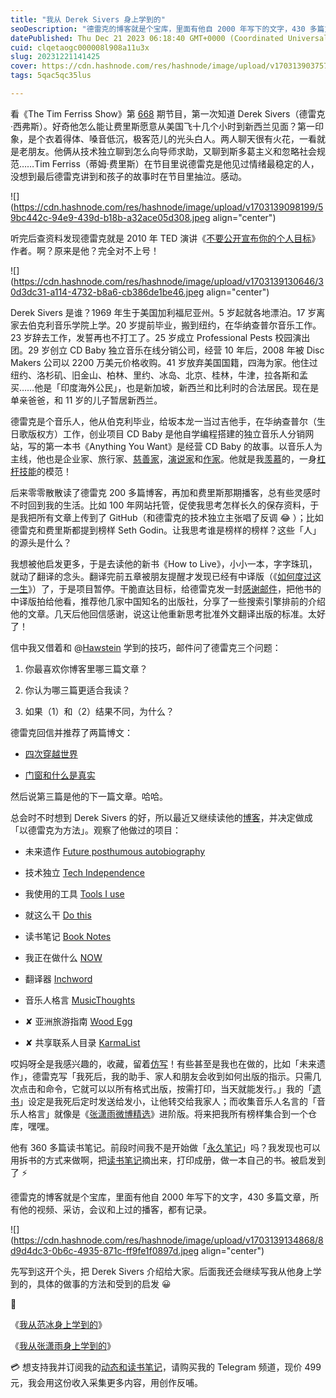 ```yaml
---
title: "我从 Derek Sivers 身上学到的"
seoDescription: "德雷克的博客就是个宝库，里面有他自 2000 年写下的文字，430 多篇文章，所有他的视频、采访，会议和上过的播客，都有记录。"
datePublished: Thu Dec 21 2023 06:18:40 GMT+0000 (Coordinated Universal Time)
cuid: clqetaogc000008l908a11u3x
slug: 20231221141425
cover: https://cdn.hashnode.com/res/hashnode/image/upload/v1703139037579/e1dcec71-996f-4fb7-8c08-117bc50ff887.jpeg
tags: 5qac5qc35lus

---
```


看《The Tim Ferriss Show》第 [668](https://youtu.be/0BaDQCjqUHU) 期节目，第一次知道 Derek Sivers（德雷克·西弗斯）。好奇他怎么能让费里斯愿意从美国飞十几个小时到新西兰见面？第一印象，是个衣着得体、嗓音低沉，极客范儿的光头白人。两人聊天很有火花，一看就是老朋友。他俩从技术独立聊到怎么向导师求助，又聊到斯多葛主义和忽略社会规范……Tim Ferriss（蒂姆·费里斯）在节目里说德雷克是他见过情绪最稳定的人，没想到最后德雷克讲到和孩子的故事时在节目里抽泣。感动。

![](https://cdn.hashnode.com/res/hashnode/image/upload/v1703139098199/59bc442c-94e9-439d-b18b-a32ace05d308.jpeg align="center")

听完后查资料发现德雷克就是 2010 年 TED 演讲《[不要公开宣布你的个人目标](https://www.ted.com/talks/derek_sivers_keep_your_goals_to_yourself/transcript?language=zh-cn)》作者。啊？原来是他？完全对不上号！

![](https://cdn.hashnode.com/res/hashnode/image/upload/v1703139130646/30d3dc31-a114-4732-b8a6-cb386de1be46.jpeg align="center")

Derek Sivers 是谁？1969 年生于美国加利福尼亚州。5 岁起就各地漂泊。17 岁离家去伯克利音乐学院上学。20 岁提前毕业，搬到纽约，在华纳查普尔音乐工作。23 岁辞去工作，发誓再也不打工了。25 岁成立 Professional Pests 校园演出团。29 岁创立 CD Baby 独立音乐在线分销公司，经营 10 年后，2008 年被 Disc Makers 公司以 2200 万美元价格收购。41 岁放弃美国国籍，四海为家。他住过纽约、洛杉矶、旧金山、柏林、里约、冰岛、北京、桂林，牛津，拉各斯和孟买……他是「印度海外公民」，也是新加坡，新西兰和比利时的合法居民。现在是单亲爸爸，和 11 岁的儿子暂居新西兰。

德雷克是个音乐人，他从伯克利毕业，给坂本龙一当过吉他手，在华纳查普尔（生日歌版权方）工作，创业项目 CD Baby 是他自学编程搭建的独立音乐人分销网站，写的第一本书《Anything You Want》是经营 CD Baby 的故事。以音乐人为主线，他也是企业家、旅行家、[慈善家](https://sive.rs/575k)，[演说家](https://www.ted.com/speakers/derek_sivers)和[作家](https://book.douban.com/subject_search?search_text=Derek%20Sivers)。他就是我[羡慕](https://mp.weixin.qq.com/s?__biz=MzI3MzU5MDA1OQ==&mid=2247487460&idx=1&sn=0494727a413dba216d6c772067bafbf4&chksm=eb21bda0dc5634b6b76b5e43d2e7674afc6c08194c6e6e543fb86939fcc6df562b908adce296#rd)的，一身[杠杆技能](https://mp.weixin.qq.com/s/TfhBCbr8-IoHyPKtB3hTlw)的模范！

后来零零散散读了德雷克 200 多篇博客，再加和费里斯那期播客，总有些灵感时不时回到我的生活。比如 100 年网站托管，促使我思考怎样长久的保存资料，于是我把所有文章上传到了 GitHub（和德雷克的技术独立主张唱了反调 😂 ）；比如德雷克和费里斯都提到榜样 Seth Godin。让我思考谁是榜样的榜样？这些「人」的源头是什么？

我想被他启发更多，于是去读他的新书《How to Live》，小小一本，字字珠玑，就动了翻译的念头。翻译完前五章被朋友提醒才发现已经有中译版（《[如何度过这一生](https://book.douban.com/subject/36351794/)》）了，于是项目暂停。干脆直达目标，给德雷克发一封[感谢邮件](https://t.me/c/1776193193/3590)，把他书的中译版拍给他看，推荐他几家中国知名的出版社，分享了一些搜索引擎排前的介绍他的文章。几天后他回信感谢，说这让他重新思考批准外文翻译出版的标准。太好了！

信中我又借着和 @[Hawstein](https://mp.weixin.qq.com/s?__biz=MjM5OTg2MzE4Mg==&mid=2257483855&idx=1&sn=012da42659d465e1ebcb0adcd148dd42&scene=21#wechat_redirect) 学到的技巧，邮件问了德雷克三个问题：

1. 你最喜欢你博客里哪三篇文章？
    
2. 你认为哪三篇更适合我读？
    
3. 如果（1）和（2）结果不同，为什么？
    

德雷克回信并推荐了两篇博文：

* [四次穿越世界](https://sive.rs/4)
    
* [门窗和什么是真实](https://sive.rs/dw)
    

然后说第三篇是他的下一篇文章。哈哈。

总会时不时想到 Derek Sivers 的好，所以最近又继续读他的[博客](https://sive.rs/)，并决定做成「以德雷克为方法」。观察了他做过的项目：

* 未来遗作 [Future posthumous autobiography](https://sive.rs/abio)
    
* 技术独立 [Tech Independence](https://sive.rs/ti)
    
* 我使用的工具 [Tools I use](https://sive.rs/uses)
    
* 就这么干 [Do this](https://sive.rs/d1)
    
* 读书笔记 [Book Notes](https://sive.rs/book)
    
* 我正在做什么 [NOW](https://nownownow.com/)
    
* 翻译器 [Inchword](https://inchword.com/)
    
* 音乐人格言 [MusicThoughts](https://musicthoughts.com/)
    
* ✘ 亚洲旅游指南 [Wood Egg](https://sive.rs/eg)
    
* ✘ 共享联系人目录 [KarmaList](https://sive.rs/kl)
    

哎妈呀全是我感兴趣的，收藏，留着[仿写](https://mp.weixin.qq.com/s?__biz=MzI3MzU5MDA1OQ==&mid=2247488357&idx=1&sn=f8287b51b336d22b5d08f6213cbd722c&chksm=eb21a121dc562837d8998371454b227a9fac85e2a33cf26f145e904541d4c196b7ae5afb3213&token=1088888974&lang=zh_CN#rd)！有些甚至是我也在做的，比如「未来遗作」，德雷克写「我死后，我的助手、家人和朋友会收到如何出版的指示。只需几次点击和命令，它就可以以所有格式出版，按需打印，当天就能发行。」我的「[遗书](https://mp.weixin.qq.com/s?__biz=MzI3MzU5MDA1OQ==&mid=2247485380&idx=1&sn=26cf6b9cd262a76b932a548adfc306bb&chksm=eb21b580dc563c9659eca8f9c1e0a1a998ad4399d694f89e0429e8d35dcef59e694151dffb8a#)」设定是我死后定时发送给发小，让他转交给我家人；而收集音乐人名言的「音乐人格言」就像是《[张潇雨微博精选](https://rili.zxy.wiki/)》进阶版。将来把我所有榜样集合到一个仓库，嘿嘿。

他有 360 多篇读书笔记。前段时间我不是开始做「[永久笔记](https://mp.weixin.qq.com/s?__biz=MzI3MzU5MDA1OQ==&mid=2247488178&idx=1&sn=d5ad38c62fb4ef8ae1fdb203fba42ec9&chksm=eb21a0f6dc5629e07fdbad537143fcc0a4b7c3d1d804ec6085a3c2abadbd7ea04bf4ed495127&token=1088888974&lang=zh_CN#rd)」吗？我发现也可以用拆书的方式来做啊，把[读书笔记](https://mp.weixin.qq.com/s?__biz=MzI3MzU5MDA1OQ==&mid=2247488150&idx=1&sn=98acb8d1a8baebfd08814ab4302d8ee4&chksm=eb21a0d2dc5629c40f899b59c250755844760896f6e3e38bf6c04dfdff766d7791e26dbd04e7&token=1088888974&lang=zh_CN#)摘出来，打印成册，做一本自己的书。被启发到了 ⚡️

德雷克的博客就是个宝库，里面有他自 2000 年写下的文字，430 多篇文章，所有他的视频、采访，会议和上过的播客，都有记录。

![](https://cdn.hashnode.com/res/hashnode/image/upload/v1703139134868/8d9d4dc3-0b6c-4935-871c-ff9fe1f0897d.jpeg align="center")

先写到这开个头，把 Derek Sivers 介绍给大家。后面我还会继续写我从他身上学到的，具体的做事的方法和受到的启发 😀

🔗

《[我从范冰身上学到的](https://mp.weixin.qq.com/s?__biz=MzI3MzU5MDA1OQ==&mid=2247487837&idx=1&sn=f6b17e5f9ad9f3a177c267b9c6a09ec4&chksm=eb21a319dc562a0face5c4e9bcdb7861c8b8f3e59e4f2bfa2530d4da0cbb2668c9813fdd381b#)》

《[我从张潇雨身上学到的](https://mp.weixin.qq.com/s?__biz=MzI3MzU5MDA1OQ==&mid=2247486669&idx=1&sn=c36887eaf0d64cc27cda0e8298996d13&chksm=eb21be89dc56379f356c63da41391c60387fd3676396c636a09a7a648cd81e3751876099b3b7#)》

💳 想支持我并订阅我的[动态和读书笔记](https://mp.weixin.qq.com/s/A_yK10ktL8Nl7RzsnGwzEg)，请购买我的 Telegram 频道，现价 499 元，我会用这份收入采集更多内容，用创作反哺。